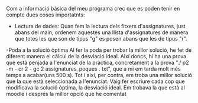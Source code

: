 Com a informació bàsica del meu programa crec que es poden tenir en compte dues coses importatnts:

- Lectura de dades:
  Quan fem la lectura dels fitxers d'assignatures, just abans del main, ordenem aquestes una llista d'assignatures de manera que totes les que son de tipus "g" es posen abans que les de tipus "r".

-Poda a la solució òptima
Al fer la poda per trobar la millor solució, he fet de  diferent manera el càlcul de la desviació ideal.  Així doncs,  hi ha una prova que està penjada a l'enunciat de la pràctica, concretament a la prova "./ p2 -m - cr 2 - gc 2 assignatures_poques . txt", que a mi em tarda molt més temps a acabar(uns 500 s). Tot i així, per contra, em troba una millor solució que la que està seleccionada a l'enunciat. Vaig fer escriure cada cop que modificava la solució òptima, la desviació ideal. Em trobava la que està al moodle i després la millor opció que he comentat
